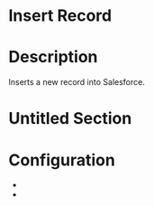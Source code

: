 ﻿# Insert Record

# Description

Inserts a new record into Salesforce.

# Untitled Section

# Configuration

* 
*
